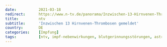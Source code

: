 ```yaml
---
date:          2021-03-18
redirect:      https://www.n-tv.de/panorama/Inzwischen-13-Hirnvenen-Thrombosen-gemeldet-article22434243.html
title:         ntv
subtitle:      'Inzwischen 13 Hirnvenen-Thrombosen gemeldet'
country:       DE
categories:    [Impfung]
tags:          [ntv, impf-nebenwirkungen, blutgerinnungsstörungen, astrazeneca]
---
```

